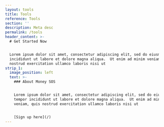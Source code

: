 ```yaml
---
layout: tools
title: Tools
reference: Tools
section: ''
description: Meta desc
permalink: /tools
header_content: >-
  # Get Started Now


  Lorem ipsum dolor sit amet, consectetur adipiscing elit, sed do eiusmod tempor
  incididunt ut labore et dolore magna aliqua.  Ut enim ad minim veniam, quis
  nostrud exercitation ullamco laboris nisi ut
strip_1:
  image_position: left
  text: >-
    ### About Money SOS


    Lorem ipsum dolor sit amet, consectetur adipiscing elit, sed do eiusmod
    tempor incididunt ut labore et dolore magna aliqua.  Ut enim ad minim
    veniam, quis nostrud exercitation ullamco laboris nisi ut 


    [Sign up here](/)
---
```


